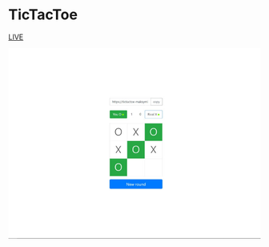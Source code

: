 # TicTacToe

[LIVE](https://tictactoe-maksymilian-org.herokuapp.com/)

![Drag Racing](src/client/images/screen.jpg)
